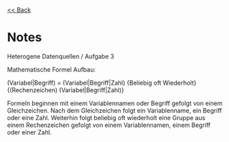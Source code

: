 [<< Back](../SuD.md)

# Notes

Heterogene Datenquellen / Aufgabe 3

Mathematische Formel Aufbau:

(Variabel|Begriff) = (Variabel|Begriff|Zahl) {Beliebig oft Wiederholt}{(Rechenzeichen) (Variabel|Begriff|Zahl)}

Formeln beginnen mit einem Variablennamen oder Begriff gefolgt von einem Gleichzeichen.
Nach dem Gleichzeichen folgt ein Variablenname, ein Begriff oder eine Zahl.
Weiterhin folgt beliebig oft wiederholt eine Gruppe aus
einem Rechenzeichen gefolgt von einem Variablennamen, einem Begriff oder einer Zahl.
